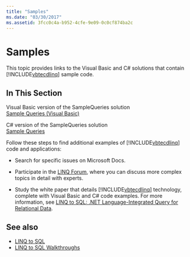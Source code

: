 ```yaml
---
title: "Samples"
ms.date: "03/30/2017"
ms.assetid: 3fcc0c4a-b952-4cfe-9e09-0c0cf874ba2c
---
```

# Samples
This topic provides links to the Visual Basic and C# solutions that contain [!INCLUDE[vbtecdlinq](../../../../../../includes/vbtecdlinq-md.md)] sample code.  
  
## In This Section  
 Visual Basic version of the SampleQueries solution  
 [Sample Queries (Visual Basic)](../../../../../visual-basic/programming-guide/language-features/linq/introduction-to-linq.md)  
  
 C# version of the SampleQueries solution  
 [Sample Queries](https://docs.microsoft.com/previous-versions/visualstudio/visual-studio-2008/bb397972(v=vs.90))  
  
 Follow these steps to find additional examples of [!INCLUDE[vbtecdlinq](../../../../../../includes/vbtecdlinq-md.md)] code and applications:  
  
- Search for specific issues on Microsoft Docs.  
  
- Participate in the [LINQ Forum](https://social.msdn.microsoft.com/forums/en-us/home?forum=linqtosql), where you can discuss more complex topics in detail with experts.  
  
- Study the white paper that details [!INCLUDE[vbtecdlinq](../../../../../../includes/vbtecdlinq-md.md)] technology, complete with Visual Basic and C# code examples. For more information, see [LINQ to SQL: .NET Language-Integrated Query for Relational Data](https://docs.microsoft.com/previous-versions/dotnet/articles/bb425822(v=msdn.10)).  
  
## See also

- [LINQ to SQL](index.md)
- [LINQ to SQL Walkthroughs](https://docs.microsoft.com/previous-versions/visualstudio/visual-studio-2008/bb386295(v=vs.90))
